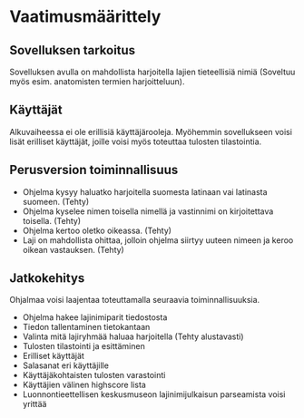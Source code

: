 # Vaatimusmäärittely

## Sovelluksen tarkoitus

Sovelluksen avulla on mahdollista harjoitella lajien tieteellisiä nimiä (Soveltuu myös esim. anatomisten termien harjoitteluun).

## Käyttäjät

Alkuvaiheessa ei ole erillisiä käyttäjärooleja. Myöhemmin sovellukseen voisi lisät erilliset käyttäjät, joille voisi myös toteuttaa tulosten tilastointia.

## Perusversion toiminnallisuus

- Ohjelma kysyy haluatko harjoitella suomesta latinaan vai latinasta suomeen. (Tehty)
- Ohjelma kyselee nimen toisella nimellä ja vastinnimi on kirjoitettava toisella. (Tehty)
- Ohjelma kertoo oletko oikeassa. (Tehty)
- Laji on mahdollista ohittaa, jolloin ohjelma siirtyy uuteen nimeen ja keroo oikean vastauksen. (Tehty)

## Jatkokehitys

Ohjalmaa voisi laajentaa toteuttamalla seuraavia toiminnallisuuksia.

- Ohjelma hakee lajinimiparit tiedostosta
- Tiedon tallentaminen tietokantaan
- Valinta mitä lajiryhmää haluaa harjoitella (Tehty alustavasti)
- Tulosten tilastointi ja esittäminen
- Erilliset käyttäjät
- Salasanat eri käyttäjille
- Käyttäjäkohtaisten tulosten varastointi
- Käyttäjien välinen highscore lista
- Luonnontieettellisen keskusmuseon lajinimijulkaisun parseamista voisi yrittää
